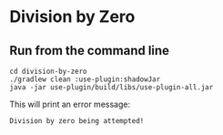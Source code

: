 # Division by Zero

## Run from the command line

```shell
cd division-by-zero
./gradlew clean :use-plugin:shadowJar
java -jar use-plugin/build/libs/use-plugin-all.jar
```

This will print an error message:

```shell
Division by zero being attempted!
```
